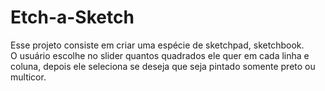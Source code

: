 # Etch-a-Sketch
Esse projeto consiste em criar uma espécie de sketchpad, sketchbook.<br>
O usuário escolhe no slider quantos quadrados ele quer em cada linha e coluna, depois ele seleciona se deseja que seja pintado somente preto ou multicor.

